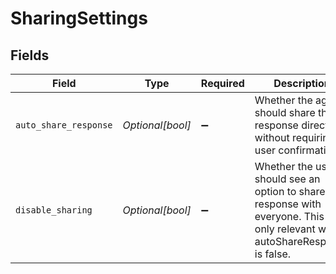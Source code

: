 # SharingSettings


## Fields

| Field                                                                                                                              | Type                                                                                                                               | Required                                                                                                                           | Description                                                                                                                        |
| ---------------------------------------------------------------------------------------------------------------------------------- | ---------------------------------------------------------------------------------------------------------------------------------- | ---------------------------------------------------------------------------------------------------------------------------------- | ---------------------------------------------------------------------------------------------------------------------------------- |
| `auto_share_response`                                                                                                              | *Optional[bool]*                                                                                                                   | :heavy_minus_sign:                                                                                                                 | Whether the agent should share the response directly without requiring user confirmation.                                          |
| `disable_sharing`                                                                                                                  | *Optional[bool]*                                                                                                                   | :heavy_minus_sign:                                                                                                                 | Whether the user should see an option to share the response with everyone. This is only relevant when autoShareResponse is false.<br/> |